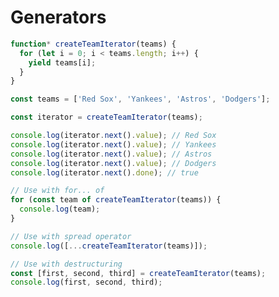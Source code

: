 <!DOCTYPE html>
<html lang="en">
  <head>
    <meta charset="UTF-8" />
    <meta http-equiv="X-UA-Compatible" content="IE=edge" />
    <meta name="viewport" content="width=device-width, initial-scale=1.0" />
    <script src="script.js" defer></script>
    <title>Generators</title>
  </head>
  <body>
    <h1>Generators</h1>
  </body>
</html>

```js
function* createTeamIterator(teams) {
  for (let i = 0; i < teams.length; i++) {
    yield teams[i];
  }
}

const teams = ['Red Sox', 'Yankees', 'Astros', 'Dodgers'];

const iterator = createTeamIterator(teams);

console.log(iterator.next().value); // Red Sox
console.log(iterator.next().value); // Yankees
console.log(iterator.next().value); // Astros
console.log(iterator.next().value); // Dodgers
console.log(iterator.next().done); // true

// Use with for... of
for (const team of createTeamIterator(teams)) {
  console.log(team);
}

// Use with spread operator
console.log([...createTeamIterator(teams)]);

// Use with destructuring
const [first, second, third] = createTeamIterator(teams);
console.log(first, second, third);
